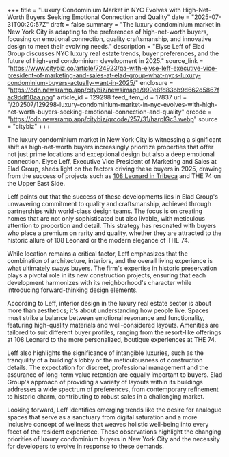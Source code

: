 +++
title = "Luxury Condominium Market in NYC Evolves with High-Net-Worth Buyers Seeking Emotional Connection and Quality"
date = "2025-07-31T00:20:57Z"
draft = false
summary = "The luxury condominium market in New York City is adapting to the preferences of high-net-worth buyers, focusing on emotional connection, quality craftsmanship, and innovative design to meet their evolving needs."
description = "Elyse Leff of Elad Group discusses NYC luxury real estate trends, buyer preferences, and the future of high-end condominium development in 2025."
source_link = "https://www.citybiz.co/article/724923/qa-with-elyse-leff-executive-vice-president-of-marketing-and-sales-at-elad-group-what-nycs-luxury-condominium-buyers-actually-want-in-2025/"
enclosure = "https://cdn.newsramp.app/citybiz/newsimage/999e8fd83bb9d662d5867fac9ddf10aa.png"
article_id = 129298
feed_item_id = 17837
url = "/202507/129298-luxury-condominium-market-in-nyc-evolves-with-high-net-worth-buyers-seeking-emotional-connection-and-quality"
qrcode = "https://cdn.newsramp.app/citybiz/qrcode/257/31/harpIGc3.webp"
source = "citybiz"
+++

<p>The luxury condominium market in New York City is witnessing a significant shift as high-net-worth buyers increasingly prioritize properties that offer not just prime locations and exceptional design but also a deep emotional connection. Elyse Leff, Executive Vice President of Marketing and Sales at Elad Group, sheds light on the factors driving these buyers in 2025, drawing from the success of projects such as <a href='https://www.eladgroup.com' rel='nofollow' target='_blank'>108 Leonard in Tribeca</a> and THE 74 on the Upper East Side.</p><p>Leff points out that the success of these developments lies in Elad Group's unwavering commitment to quality and craftsmanship, achieved through partnerships with world-class design teams. The focus is on creating homes that are not only sophisticated but also livable, with meticulous attention to proportion and detail. This strategy has resonated with buyers who place a premium on rarity and quality, whether they are attracted to the historic allure of 108 Leonard or the modern elegance of THE 74.</p><p>While location remains a critical factor, Leff emphasizes that the combination of architecture, interiors, and the overall living experience is what ultimately sways buyers. The firm's expertise in historic preservation plays a pivotal role in its new construction projects, ensuring that each development harmonizes with its neighborhood's character while introducing forward-thinking design elements.</p><p>According to Leff, interior design in the luxury real estate sector is about more than aesthetics; it's about understanding how people live. Spaces must strike a balance between emotional resonance and functionality, featuring high-quality materials and well-considered layouts. Amenities are tailored to suit different buyer profiles, ranging from the resort-like offerings at 108 Leonard to the more personalized, boutique experiences at THE 74.</p><p>Leff also highlights the significance of intangible luxuries, such as the tranquility of a building's lobby or the meticulousness of construction details. The expectation for discreet, professional management and the assurance of long-term value retention are equally important to buyers. Elad Group's approach of providing a variety of layouts within its buildings addresses a wide spectrum of preferences, from contemporary refinement to historic charm, contributing to robust sales in a challenging market.</p><p>Looking forward, Leff identifies emerging trends like the desire for analogue spaces that serve as a sanctuary from digital saturation and a more inclusive concept of wellness that weaves holistic well-being into every facet of the resident experience. These observations highlight the changing priorities of luxury condominium buyers in New York City and the necessity for developers to evolve in response to these demands.</p>